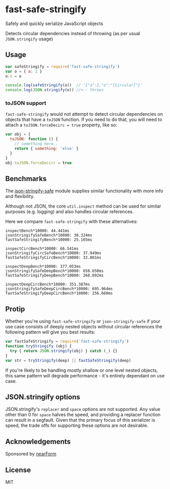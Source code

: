 # fast-safe-stringify

Safely and quickly serialize JavaScript objects

Detects circular dependencies instead of throwing (as per usual `JSON.stringify`
usage)

## Usage

```js
var safeStringify = require('fast-safe-stringify')
var o = { a: 1 }
o.o = o

console.log(safeStringify(o))  // '{"a":1,"o":"[Circular]"}'
console.log(JSON.stringify(o)) //<-- throws
```

### toJSON support

`fast-safe-stringify` would not attempt to detect circular dependencies on
objects that have a `toJSON` function. If you need to do that, you will need to
attach a `toJSON.forceDecirc = true` property, like so:

```js
var obj = {
  toJSON: function () {
    // something here..
    return { something: 'else' }
  }
}
obj.toJSON.forceDecirc = true
```

## Benchmarks

The [json-stringify-safe](http://npm.im/json-stringify-safe) module supplies
similar functionality with more info and flexibility.

Although not JSON, the core `util.inspect` method can be used for similar
purposes (e.g. logging) and also handles circular references.

Here we compare `fast-safe-stringify` with these alternatives:

```
inspectBench*10000: 44.441ms
jsonStringifySafeBench*10000: 38.324ms
fastSafeStringifyBench*10000: 25.165ms

inspectCircBench*10000: 66.541ms
jsonStringifyCircSafeBench*10000: 37.949ms
fastSafeStringifyCircBench*10000: 33.801ms

inspectDeepBench*10000: 377.053ms
jsonStringifySafeDeepBench*10000: 658.650ms
fastSafeStringifyDeepBench*10000: 268.092ms

inspectDeepCircBench*10000: 351.387ms
jsonStringifySafeDeepCircBench*10000: 695.964ms
fastSafeStringifyDeepCircBench*10000: 256.660ms
```

## Protip

Whether you're using `fast-safe-stringify` or `json-stringify-safe` if your use
case consists of deeply nested objects without circular references the following
pattern will give you best results:

```js
var fastSafeStringify = require('fast-safe-stringify')
function tryStringify (obj) {
  try { return JSON.stringify(obj) } catch (_) {}
}
var str = tryStringify(deep) || fastSafeStringify(deep)
```

If you're likely to be handling mostly shallow or one level nested objects, this
same pattern will degrade performance - it's entirely dependant on use case.

## JSON.stringify options

JSON.stringify's `replacer` and `space` options are not supported. Any value
other than 0 for `space` halves the speed, and providing a replacer function can
result in a segfault. Given that the primary focus of this serializer is speed,
the trade offs for supporting these options are not desirable.

## Acknowledgements

Sponsored by [nearForm](http://nearform.com)

## License

MIT

